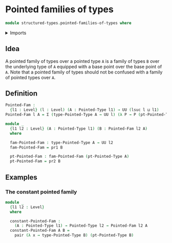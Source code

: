 # Pointed families of types

```agda
module structured-types.pointed-families-of-types where
```

<details><summary>Imports</summary>
```agda
open import structured-types.pointed-types
open import foundation.dependent-pair-types
open import foundation.universe-levels
```
</details>

## Idea

A pointed family of types over a pointed type `A` is a family of types `B` over the underlying type of `A` equipped with a base point over the base point of `A`. Note that a pointed family of types should not be confused with a family of pointed types over `A`.

## Definition

```agda
Pointed-Fam :
  {l1 : Level} (l : Level) (A : Pointed-Type l1) → UU (lsuc l ⊔ l1)
Pointed-Fam l A = Σ (type-Pointed-Type A → UU l) (λ P → P (pt-Pointed-Type A))

module _
  {l1 l2 : Level} (A : Pointed-Type l1) (B : Pointed-Fam l2 A)
  where

  fam-Pointed-Fam : type-Pointed-Type A → UU l2
  fam-Pointed-Fam = pr1 B

  pt-Pointed-Fam : fam-Pointed-Fam (pt-Pointed-Type A)
  pt-Pointed-Fam = pr2 B
```

## Examples

### The constant pointed family

```agda
module _
  {l1 l2 : Level}
  where

  constant-Pointed-Fam :
    (A : Pointed-Type l1) → Pointed-Type l2 → Pointed-Fam l2 A
  constant-Pointed-Fam A B =
    pair (λ x → type-Pointed-Type B) (pt-Pointed-Type B)
```
